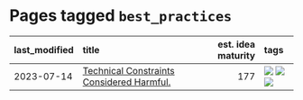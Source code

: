 # Pages tagged `best_practices`

|last_modified|title|est. idea maturity|tags
|:---|:---|---:|:---|
|2023-07-14|[Technical Constraints Considered Harmful.](../constraints_considered_hazardous.md)|177|[![](https://img.shields.io/badge/tag-best_practices-e3be61)](../tags/best_practices.md) [![](https://img.shields.io/badge/tag-engineering-e9b626)](../tags/engineering.md) [![](https://img.shields.io/badge/tag-publication-c4c41f)](../tags/publication.md)|